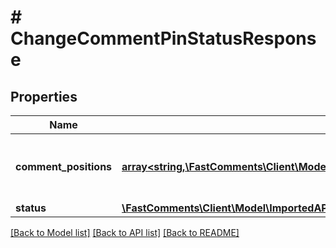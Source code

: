 # # ChangeCommentPinStatusResponse

## Properties

Name | Type | Description | Notes
------------ | ------------- | ------------- | -------------
**comment_positions** | [**array<string,\FastComments\Client\Model\RecordStringBeforeStringOrNullAfterStringOrNullValue>**](RecordStringBeforeStringOrNullAfterStringOrNullValue.md) | Construct a type with a set of properties K of type T |
**status** | [**\FastComments\Client\Model\ImportedAPIStatusSUCCESS**](ImportedAPIStatusSUCCESS.md) |  |

[[Back to Model list]](../../README.md#models) [[Back to API list]](../../README.md#endpoints) [[Back to README]](../../README.md)
